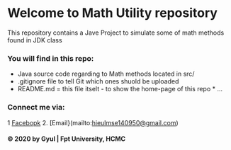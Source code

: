 # Welcome to Math Utility repository
This repository contains a Jave Project to simulate some of 
math methods found in JDK class
### You will find in this repo:
* Java source code regarding to Math methods located in src/
* .gitignore file to tell Git which ones shuold be uploaded
* README.md = this file itselt - to show the home-page of this 
repo * ...
### Connect me via:
1 [Facebopk](https://www.facebook.com/leminh.hieu.5811877)
2. [Email}(mailto:hieulmse140950@gmail.com)
#### © 2020 by Gyul | Fpt University, HCMC